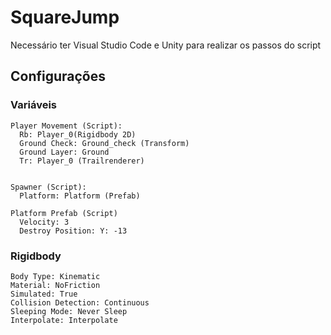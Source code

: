 # SquareJump

Necessário ter Visual Studio Code e Unity para realizar os passos do script



## Configurações


### Variáveis

```
Player Movement (Script):
  Rb: Player_0(Rigidbody 2D)
  Ground Check: Ground_check (Transform)
  Ground Layer: Ground
  Tr: Player_0 (Trailrenderer)


Spawner (Script):
  Platform: Platform (Prefab)

Platform Prefab (Script)
  Velocity: 3
  Destroy Position: Y: -13
```

### Rigidbody

```
Body Type: Kinematic
Material: NoFriction
Simulated: True
Collision Detection: Continuous
Sleeping Mode: Never Sleep
Interpolate: Interpolate
```
